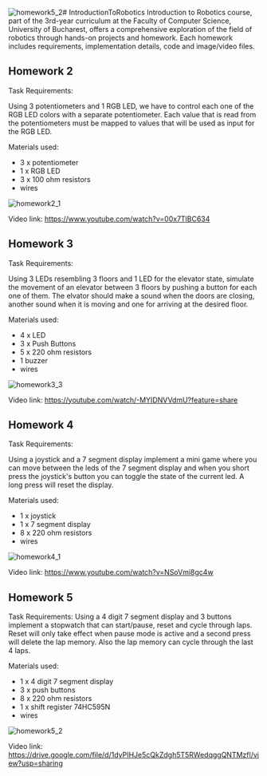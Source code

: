 ![homework5_2](https://github.com/bogdan017/IntroductionToRobotics/assets/54263191/1d222045-5a62-4e23-ac7e-ec318c249aa8)# IntroductionToRobotics
Introduction to Robotics course, part of the 3rd-year curriculum at the Faculty of Computer Science, University of Bucharest, offers a comprehensive exploration of the field of robotics through hands-on projects and homework. Each homework includes requirements, implementation details, code and image/video files.
## Homework 2
Task Requirements:

Using 3 potentiometers and 1 RGB LED, we have to control each one of the RGB LED colors with a separate potentiometer. Each value that is read from the potentiometers must be mapped to values that will be used as input for the RGB LED.

Materials used: 

- 3 x potentiometer
- 1 x RGB LED
- 3 x 100 ohm resistors
- wires
  
![homework2_1](https://github.com/bogdan017/IntroductionToRobotics/assets/54263191/07342555-c3c9-4eac-a5a4-80e7b9e694e2)

Video link: https://www.youtube.com/watch?v=00x7TlBC634


## Homework 3
Task Requirements:

Using 3 LEDs resembling 3 floors and 1 LED for the elevator state, simulate the movement of an elevator between 3 floors by pushing a button for each one of them. The elvator should make a sound when the doors are closing, another sound when it is moving and one for arriving at the desired floor.

Materials used:
- 4 x LED
- 3 x Push Buttons
- 5 x 220 ohm resistors
- 1 buzzer
- wires

![homework3_3](https://github.com/bogdan017/IntroductionToRobotics/assets/54263191/1daf9a84-5ed3-4b8d-ad2c-f414f47ef081)

Video link: https://youtube.com/watch/-MYIDNVVdmU?feature=share

## Homework 4
Task Requirements:

Using a joystick and a 7 segment display implement a mini game where you can move between the leds of the 7 segment display and when you short press the joystick's button you can toggle the state of the current led. A long press will reset the display.

Materials used: 
- 1 x joystick
- 1 x 7 segment display
- 8 x 220 ohm resistors
- wires

![homework4_1](https://github.com/bogdan017/IntroductionToRobotics/assets/54263191/5af9689a-07d2-49e7-97f0-4dec3cb21073)

Video link: https://www.youtube.com/watch?v=NSoVmi8gc4w 

## Homework 5
Task Requirements: 
Using a 4 digit 7 segment display and 3 buttons implement a stopwatch that can start/pause, reset and cycle through laps. Reset will only take effect when pause mode is active and a second press will delete the lap memory. Also the lap memory can cycle through the last 4 laps.

Materials used: 
- 1 x 4 digit 7 segment display
- 3 x push buttons
- 8 x 220 ohm resistors
- 1 x shift register 74HC595N
- wires

![homework5_2](https://github.com/bogdan017/IntroductionToRobotics/assets/54263191/f9e6b8e4-f691-4d75-a3ae-e08da47f52a7)

Video link: https://drive.google.com/file/d/1dyPIHJe5cQkZdgh5T5RWedqggQNTMzfl/view?usp=sharing

